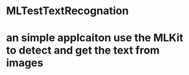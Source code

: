 # MLTestTextRecognation

# an simple applcaiton use the MLKit to detect and get the text from images 
